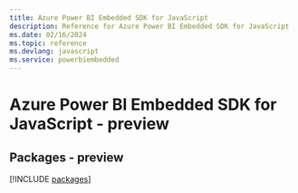 ```yaml
---
title: Azure Power BI Embedded SDK for JavaScript
description: Reference for Azure Power BI Embedded SDK for JavaScript
ms.date: 02/16/2024
ms.topic: reference
ms.devlang: javascript
ms.service: powerbiembedded
---
```

# Azure Power BI Embedded SDK for JavaScript - preview
## Packages - preview
[!INCLUDE [packages](power-bi-embedded-index.md)]